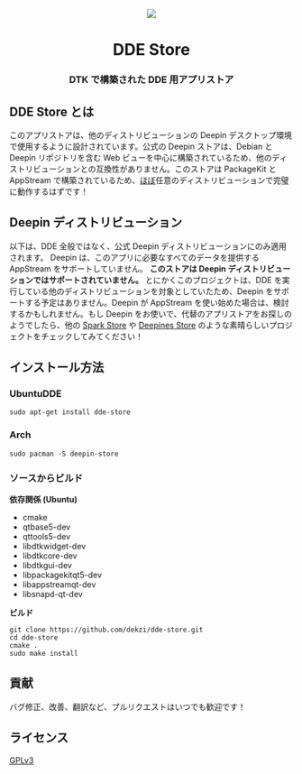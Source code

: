 <p align="center"><img src="https://user-images.githubusercontent.com/56656996/99621835-b2d8dc80-29dd-11eb-8183-987e80f8b3a7.png"></p>
<h1 align="center">DDE Store</h1>
<h3 align="center">DTK で構築された DDE 用アプリストア</h3>

## DDE Store とは

このアプリストアは、他のディストリビューションの Deepin デスクトップ環境で使用するように設計されています。公式の Deepin ストアは、Debian と Deepin リポジトリを含む Web ビューを中心に構築されているため、他のディストリビューションとの互換性がありません。このストアは PackageKit と AppStream で構築されているため、[ほぼ](#deepin-ディストリビューション)任意のディストリビューションで完璧に動作するはずです！

## Deepin ディストリビューション

以下は、DDE 全般ではなく、公式 Deepin ディストリビューションにのみ適用されます。 Deepin は、このアプリに必要なすべてのデータを提供する AppStream をサポートしていません。 **このストアは Deepin ディストリビューションではサポートされていません。** とにかくこのプロジェクトは、DDE を実行している他のディストリビューションを対象としていたため、Deepin をサポートする予定はありません。Deepin が AppStream を使い始めた場合は、検討するかもしれません。もし Deepin をお使いで、代替のアプリストアをお探しのようでしたら、他の [Spark Store](https://www.spark-app.store) や [Deepines Store](https://deepines.com) のような素晴らしいプロジェクトをチェックしてみてください！

## インストール方法
### UbuntuDDE
```
sudo apt-get install dde-store
```

### Arch
```
sudo pacman -S deepin-store
```

### ソースからビルド
**依存関係 (Ubuntu)**
- cmake
- qtbase5-dev
- qttools5-dev
- libdtkwidget-dev
- libdtkcore-dev
- libdtkgui-dev
- libpackagekitqt5-dev
- libappstreamqt-dev
- libsnapd-qt-dev

**ビルド**
```
git clone https://github.com/dekzi/dde-store.git
cd dde-store
cmake .
sudo make install
```

## 貢献
バグ修正、改善、翻訳など、プルリクエストはいつでも歓迎です！

## ライセンス
[GPLv3](../../LICENSE)
